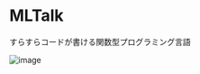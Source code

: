 # MLTalk
すらすらコードが書ける関数型プログラミング言語

![image](https://github.com/user-attachments/assets/54097762-d5b6-408d-9bf4-0ed2d362f094)
